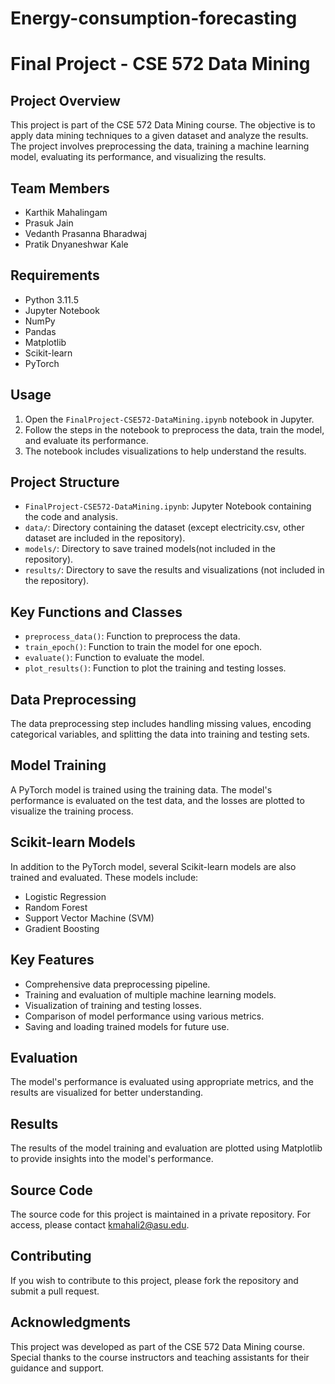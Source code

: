 # Energy-consumption-forecasting
# Final Project - CSE 572 Data Mining

## Project Overview
This project is part of the CSE 572 Data Mining course. The objective is to apply data mining techniques to a given dataset and analyze the results. The project involves preprocessing the data, training a machine learning model, evaluating its performance, and visualizing the results.

## Team Members
- Karthik Mahalingam
- Prasuk Jain
- Vedanth Prasanna Bharadwaj
- Pratik Dnyaneshwar Kale

## Requirements
- Python 3.11.5
- Jupyter Notebook
- NumPy
- Pandas
- Matplotlib
- Scikit-learn
- PyTorch

## Usage
1. Open the `FinalProject-CSE572-DataMining.ipynb` notebook in Jupyter.
2. Follow the steps in the notebook to preprocess the data, train the model, and evaluate its performance.
3. The notebook includes visualizations to help understand the results.

## Project Structure
- `FinalProject-CSE572-DataMining.ipynb`: Jupyter Notebook containing the code and analysis.
- `data/`: Directory containing the dataset (except electricity.csv, other dataset are included in the repository).
- `models/`: Directory to save trained models(not included in the repository).
- `results/`: Directory to save the results and visualizations (not included in the repository).

## Key Functions and Classes
- `preprocess_data()`: Function to preprocess the data.
- `train_epoch()`: Function to train the model for one epoch.
- `evaluate()`: Function to evaluate the model.
- `plot_results()`: Function to plot the training and testing losses.

## Data Preprocessing
The data preprocessing step includes handling missing values, encoding categorical variables, and splitting the data into training and testing sets.

## Model Training
A PyTorch model is trained using the training data. The model's performance is evaluated on the test data, and the losses are plotted to visualize the training process.

## Scikit-learn Models
In addition to the PyTorch model, several Scikit-learn models are also trained and evaluated. These models include:
- Logistic Regression
- Random Forest
- Support Vector Machine (SVM)
- Gradient Boosting

## Key Features
- Comprehensive data preprocessing pipeline.
- Training and evaluation of multiple machine learning models.
- Visualization of training and testing losses.
- Comparison of model performance using various metrics.
- Saving and loading trained models for future use.
  
## Evaluation
The model's performance is evaluated using appropriate metrics, and the results are visualized for better understanding.

## Results
The results of the model training and evaluation are plotted using Matplotlib to provide insights into the model's performance.

## Source Code
The source code for this project is maintained in a private repository. For access, please contact kmahali2@asu.edu.

## Contributing
If you wish to contribute to this project, please fork the repository and submit a pull request.

## Acknowledgments
This project was developed as part of the CSE 572 Data Mining course. Special thanks to the course instructors and teaching assistants for their guidance and support.

